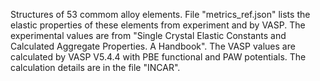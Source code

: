 Structures of 53 commom alloy elements. File "metrics_ref.json" lists the elastic properties of these elements from experiment and by VASP.
The experimental values are from "Single Crystal Elastic Constants and Calculated Aggregate Properties. A Handbook".
The VASP values are calculated by VASP V5.4.4 with PBE functional and PAW potentials. The calculation details are in the file "INCAR".
